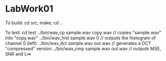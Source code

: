 # LabWork01

To build:
	cd src; make; cd ..

To test:
	cd test
	../bin/wav_cp sample.wav copy.wav       // copies "sample.wav" into "copy.wav"
	../bin/wav_hist sample.wav 0            // outputs the histogram of channel 0 (left)
	../bin/wav_dct sample.wav out.wav       // generates a DCT "compressed" version
	../bin/wav_cmp sample.wav out.wav		// outputs MSE, SNR and L∞